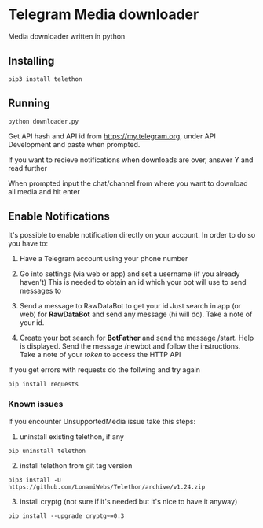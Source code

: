 # Telegram Media downloader

Media downloader written in python

## Installing

```shell
pip3 install telethon
```

## Running

```shell
python downloader.py
```

Get API hash and API id from https://my.telegram.org, under API Development and paste when prompted. 

If you want to recieve notifications when downloads are over, answer Y and read further

When prompted input the chat/channel from where you want to download all media and hit enter

## Enable Notifications

It's possible to enable notification directly on your account.
In order to do so you have to:

1. Have a Telegram account using your phone number

2. Go into settings (via web or app) and set a username (if you already haven't)
This is needed to obtain an id which your bot will use to send messages to

3. Send a message to RawDataBot to get your id
Just search in app (or web) for **RawDataBot** and send any message (hi will do). Take a note of your id.

4. Create your bot
search for **BotFather** and send the message /start. Help is displayed. Send the message /newbot and follow the instructions. Take a note of your _token_ to access the HTTP API

If you get errors with requests do the follwing and try again

```shell
pip install requests
```

### Known issues

If you encounter UnsupportedMedia issue take this steps:

1. uninstall existing telethon, if any

```shell
pip uninstall telethon
```

2. install telethon from git tag version

```shell
pip3 install -U https://github.com/LonamiWebs/Telethon/archive/v1.24.zip
```

3. install cryptg (not sure if it's needed but it's nice to have it anyway)

```shell
pip install --upgrade cryptg~=0.3
```
